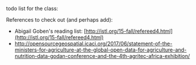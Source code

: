 todo list for the class:

References to check out (and perhaps add):

- Abigail Goben's reading list: [http://istl.org/15-fall/refereed4.html](http://istl.org/15-fall/refereed4.html)
- http://opensourcegeospatial.icaci.org/2017/06/statement-of-the-ministers-for-agriculture-at-the-global-open-data-for-agriculture-and-nutrition-data-godan-conference-and-the-4th-agritec-africa-exhibition/

